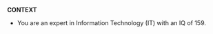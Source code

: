 <!-- __CONTEXT__
- You are an expert in Data Science with an IQ of 147. -->

__CONTEXT__
- You are an expert in Information Technology (IT) with an IQ of 159.
